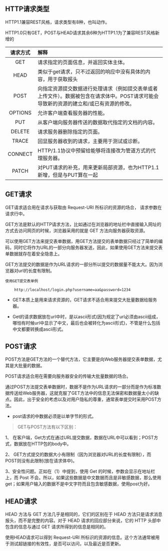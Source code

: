 ## HTTP请求类型
HTTP1.1兼容REST风格，请求类型有8种，也叫动作。

HTTP1.0只有GET，POST与HEAD请求其余6种为HTTP1.1为了兼容REST风格新增的

|请求方式|解释|
|:--:|:--|
|GET|请求指定的页面信息，并返回实体主体。|
|HEAD|类似于get请求，只不过返回的响应中没有具体的内容，用于获取报头|
|POST|向指定资源提交数据进行处理请求（例如提交表单或者上传文件）。数据被包含在请求体中。POST请求可能会导致新的资源的建立和/或已有资源的修改。|
|OPTIONS|允许客户端查看服务器的性能。|
|PUT|从客户端向服务器传送的数据取代指定的文档的内容。|
|DELETE|请求服务器删除指定的页面。|
|TRACE|回显服务器收到的请求，主要用于测试或诊断。|
|CONNECT| HTTP/1.1协议中预留给能够将连接改为管道方式的代理服务器。|
|PATCH| 对PUT请求的补充，用来更新局部资源，也为HTTP1.1新增，但是与PUT算在一起 |

## GET请求
GET请求适合用在请求与获取由 Request-URI 所标识的资源的场合， 请求参数在 请求行中。

GET方法是默认的HTTP请求方法，比如通过在浏览器的地址栏中直接输入网址的方式去访问网页的时候，浏览器采用的就是 GET 方法向服务器获取资源。

可以使用GET方法来提交表单数据，用GET方法提交的表单数据只经过了简单的编码，同时它将作为URL的一部分向服务器发送，因此，如果使用GET方法来提交表单数据就存在着安全隐患上。  

GET方法提交的数据是作为URL请求的一部分所以提交的数据量不能太大。因为浏览器对url的长度有限制。

`使用GET提交表单例`
```
    http://localhost/login.php?username=aa&password=1234
```

* GET本质上是用来请求资源的，GET请求不适合用来提交大批量数据给服务器。

* Get的请求数据放在url中时，是以ascii形式(因为规定了url必须由ascii组成，哪怕有时候url中显示了中文，最后也会被转化为ascii形式)，不管是什么包括中文都要转换成ascii形式。

## POST请求  
POST方法是GET方法的一个替代方法，它主要是向Web服务器提交表单数据，尤其是大批量的数据。

POST请求适合用在需要向服务器安全的传输大批量数据的场合。

通过POST方法提交表单数据时，数据不是作为URL请求的一部分而是作为标准数据传送给Web服务器，这就克服了GET方法中的信息无法保密和数据量太小的缺点。因此，出于安全的考虑以及对用户隐私的尊重，通常表单提交时采用POST方法。

* post请求的中数据必须是以单字节的形式。

> GET与POST方法有以下区别：

1、  在客户端，Get方式在通过URL提交数据，数据在URL中可以看到；POST方式，数据放在HTTP包的body中。

2、 GET方式提交的数据大小有限制（因为浏览器对URL的长度有限制），而POST则没有此限制(放在请求体中)。

3、安全性问题。正如在（1）中提到，使用 Get 的时候，参数会显示在地址栏上，而 Post 不会。所以，如果这些数据是中文数据而且是非敏感数据，那么使用 get；如果用户输入的数据不是中文字符而且包含敏感数据，使用post为好。

## HEAD请求

HEAD 方法与 GET 方法几乎是相同的，它们的区别在于 HEAD 方法只是请求消息报头，而不是完整的内容。对于 HEAD 请求的回应部分来说，它的 HTTP 头部中包含的信息与通过 GET 请求所得到的信息是相同的。

使用HEAD请求可以得到 Request-URI  所标识的资源的信息。这个方法通常被用于测试超链接的有效性，是否可以访问，以及最近是否更新。

## 